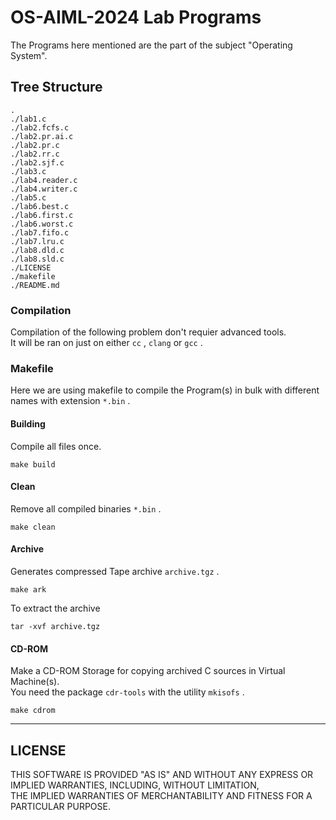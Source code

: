 # OS-AIML-2024 Lab Programs
The Programs here mentioned are the part of the subject "Operating System".

## Tree Structure

```
.
./lab1.c
./lab2.fcfs.c
./lab2.pr.ai.c
./lab2.pr.c
./lab2.rr.c
./lab2.sjf.c
./lab3.c
./lab4.reader.c
./lab4.writer.c
./lab5.c
./lab6.best.c
./lab6.first.c
./lab6.worst.c
./lab7.fifo.c
./lab7.lru.c
./lab8.dld.c
./lab8.sld.c
./LICENSE
./makefile
./README.md
```

### Compilation
Compilation of the following problem don't requier advanced tools. <br/>
It will be ran on just on either `cc` , `clang` or `gcc` .

### Makefile
Here we are using makefile to compile the Program(s) in bulk with different names with extension `*.bin` .

#### Building
Compile all files once.
```
make build
```

#### Clean
Remove all compiled binaries `*.bin` .
```
make clean
```

#### Archive
Generates compressed Tape archive `archive.tgz` .
```
make ark
```
To extract the archive
```
tar -xvf archive.tgz
```

#### CD-ROM
Make a CD-ROM Storage for copying archived C sources in Virtual Machine(s). <br/>
You need the package `cdr-tools` with the utility `mkisofs` .
```
make cdrom
```
---
## LICENSE
THIS SOFTWARE IS PROVIDED "AS IS" AND WITHOUT ANY EXPRESS OR IMPLIED WARRANTIES, INCLUDING, WITHOUT LIMITATION,<br/>
THE IMPLIED WARRANTIES OF MERCHANTABILITY AND FITNESS FOR A PARTICULAR PURPOSE.
